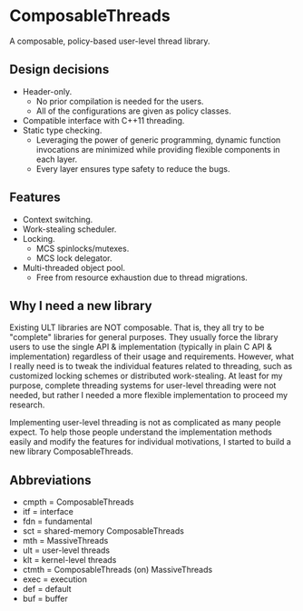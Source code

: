 
# ComposableThreads

A composable, policy-based user-level thread library.

## Design decisions

- Header-only.
    - No prior compilation is needed for the users.
    - All of the configurations are given as policy classes.
- Compatible interface with C++11 threading.
- Static type checking.
    - Leveraging the power of generic programming,
      dynamic function invocations are minimized
      while providing flexible components in each layer.
    - Every layer ensures type safety to reduce the bugs.

## Features

- Context switching.
- Work-stealing scheduler.
- Locking.
    - MCS spinlocks/mutexes.
    - MCS lock delegator.
- Multi-threaded object pool.
    - Free from resource exhaustion due to thread migrations.

## Why I need a new library

Existing ULT libraries are NOT composable.
That is, they all try to be "complete" libraries for general purposes.
They usually force the library users to use the single API & implementation
(typically in plain C API & implementation) regardless of their usage and requirements.
However, what I really need is to tweak the individual features
related to threading, such as customized locking schemes or distributed work-stealing.
At least for my purpose, complete threading systems for user-level threading were not needed,
but rather I needed a more flexible implementation to proceed my research.

Implementing user-level threading is not as complicated as many people expect.
To help those people understand the implementation methods easily
and modify the features for individual motivations,
I started to build a new library ComposableThreads.


## Abbreviations

- cmpth = ComposableThreads
- itf = interface
- fdn = fundamental
- sct = shared-memory ComposableThreads
- mth = MassiveThreads
- ult = user-level threads
- klt = kernel-level threads
- ctmth = ComposableThreads (on) MassiveThreads
- exec = execution
- def = default
- buf = buffer


